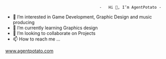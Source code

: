                                              -   Hi 👋, I’m AgentPotato -
- 👀 I’m interested in Game Development, Graphic Design and music producing
- 🌱 I’m currently learning Graphics design
- 💞️ I’m looking to collaborate on Projects
- 📫 How to reach me ...

www.agentpotato.com

